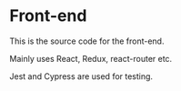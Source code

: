 # Front-end

This is the source code for the front-end. 

Mainly uses React, Redux, react-router etc.

Jest and Cypress are used for testing.
